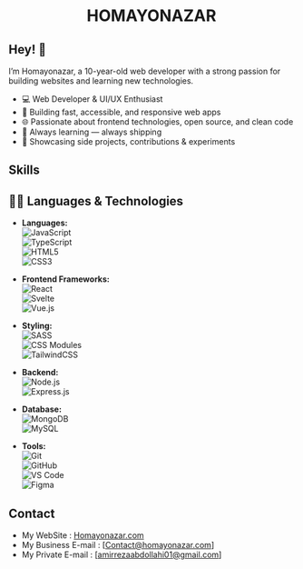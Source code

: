 
<h1 align="center">
  HOMAYONAZAR
</h1>

## Hey! 👋
I’m Homayonazar, a 10-year-old web developer with a strong passion for building websites and learning new technologies.

- 💻 Web Developer & UI/UX Enthusiast
- 🚀 Building fast, accessible, and responsive web apps
- 🌐 Passionate about frontend technologies, open source, and clean code
- 🔧 Always learning — always shipping
- 📁 Showcasing side projects, contributions & experiments



## Skills
## 👨‍💻 Languages & Technologies

- **Languages:**  
  ![JavaScript](https://img.shields.io/badge/-JavaScript-F7DF1E?style=flat&logo=javascript&logoColor=000)  
  ![TypeScript](https://img.shields.io/badge/-TypeScript-3178C6?style=flat&logo=typescript&logoColor=fff)  
  ![HTML5](https://img.shields.io/badge/-HTML5-E34F26?style=flat&logo=html5&logoColor=fff)  
  ![CSS3](https://img.shields.io/badge/-CSS3-1572B6?style=flat&logo=css3&logoColor=fff)

- **Frontend Frameworks:**  
  ![React](https://img.shields.io/badge/-React-20232A?style=flat&logo=react&logoColor=61DAFB)  
  ![Svelte](https://img.shields.io/badge/-Svelte-FF3E00?style=flat&logo=svelte&logoColor=fff)  
  ![Vue.js](https://img.shields.io/badge/-Vue.js-4FC08D?style=flat&logo=vue.js&logoColor=fff)

- **Styling:**  
  ![SASS](https://img.shields.io/badge/-Sass-CC6699?style=flat&logo=sass&logoColor=fff)  
  ![CSS Modules](https://img.shields.io/badge/-CSS%20Modules-000?style=flat&logo=css3&logoColor=1572B6)  
  ![TailwindCSS](https://img.shields.io/badge/-TailwindCSS-38B2AC?style=flat&logo=tailwind-css&logoColor=fff)

- **Backend:**  
  ![Node.js](https://img.shields.io/badge/-Node.js-339933?style=flat&logo=node.js&logoColor=fff)  
  ![Express.js](https://img.shields.io/badge/-Express.js-000000?style=flat&logo=express&logoColor=fff)

- **Database:**  
  ![MongoDB](https://img.shields.io/badge/-MongoDB-47A248?style=flat&logo=mongodb&logoColor=fff)  
  ![MySQL](https://img.shields.io/badge/-MySQL-4479A1?style=flat&logo=mysql&logoColor=fff)

- **Tools:**  
  ![Git](https://img.shields.io/badge/-Git-F05032?style=flat&logo=git&logoColor=fff)  
  ![GitHub](https://img.shields.io/badge/-GitHub-181717?style=flat&logo=github&logoColor=fff)  
  ![VS Code](https://img.shields.io/badge/-VS%20Code-007ACC?style=flat&logo=visual-studio-code&logoColor=fff)  
  ![Figma](https://img.shields.io/badge/-Figma-F24E1E?style=flat&logo=figma&logoColor=fff)

## Contact
- My WebSite :  [Homayonazar.com](https://homayonazar.com)
- My Business E-mail : [Contact@homayonazar.com]
- My Private E-mail : [amirrezaabdollahi01@gmail.com]
